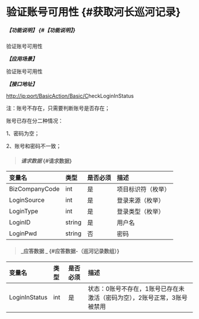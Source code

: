 # 验证账号可用性 {#获取河长巡河记录}

##### _【功能说明】_ {#【功能说明】}

验证账号可用性

_**【应用场景】**_

验证账号可用性

_**【接口地址】**_

[http://ip:port/BasicAction/](http://ip:port/HMQuery/PatrolRiver/GetPatrolRivers)[Basic](http://ip:port/HMQuery/PatrolRiver/GetPatrolRivers)[/C](http://ip:port/HMQuery/PatrolRiver/GetPatrolRivers)heckLoginInStatus

注：账号不存在，只需要判断账号是否存在；

账号已存在分二种情况：

1、密码为空；

2、账号和密码不一致；

> #### _请求数据_ {#请求数据}

| 变量名 | 类型 | 是否必须 | 描述 |
| :--- | :--- | :--- | :--- |
| BizCompanyCode | int | 是 | 项目标识符（枚举） |
| LoginSource | int | 是 | 登录来源（枚举） |
| LoginType | int | 是 | 登录类型（枚举） |
| LoginID | string | 是 | 用户名 |
| LoginPwd | string | 否 | 密码 |

> #### _应答数据 _ {#应答数据-（巡河记录数组）}

| 变量名 | 类型 | 是否必须 | 描述 |
| :--- | :--- | :--- | :--- |
| LoginInStatus | int | 是 | 状态：0账号不存在，1账号已存在未激活（密码为空），2账号正常，3账号被禁用 |




